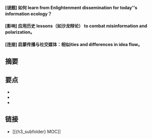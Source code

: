 #### [谜题] 如何 learn from Enlightenment dissemination for today''s information ecology？


#### [影响] 应用历史 lessons（如沙龙辩论） to combat misinformation and polarization。


#### [连接] 启蒙传播与社交媒体：相似ities and differences in idea flow。


## 摘要


## 要点

- 
- 
- 

## 链接

- [[{h3_subfolder} MOC]]
